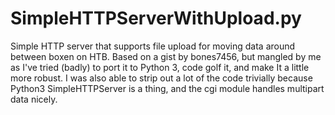 # SimpleHTTPServerWithUpload.py

Simple HTTP server that  supports file upload  for moving data around
between boxen on HTB. Based on a gist by bones7456, but mangled by me 
as I've tried  (badly) to port it to Python 3, code golf it, and make
It a  little more  robust. I was also able to  strip out a lot of the 
code trivially  because Python3 SimpleHTTPServer is  a thing, and the
cgi module handles multipart data nicely.
